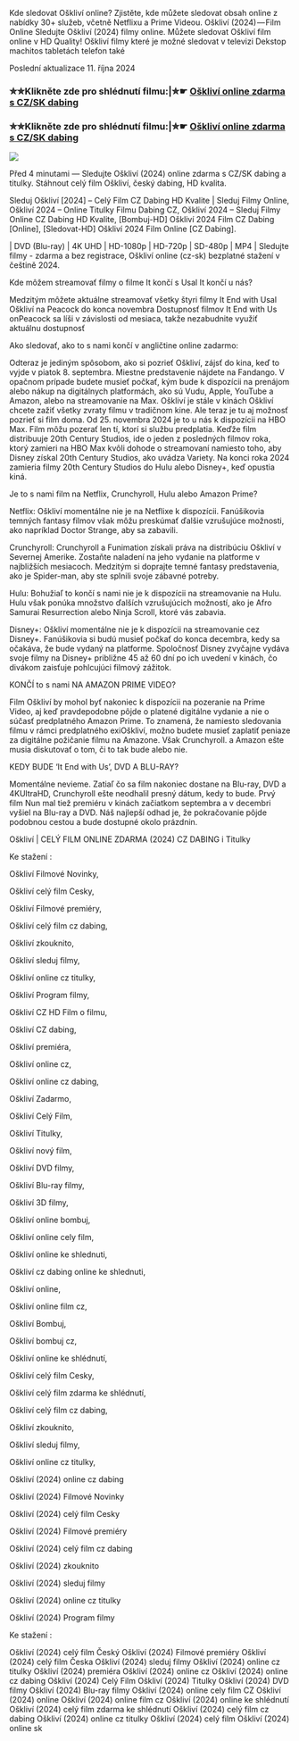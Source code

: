 Kde sledovat Oškliví online? Zjistěte, kde můžete sledovat obsah online z nabídky 30+ služeb, včetně Netflixu a Prime Videou. Oškliví (2024) — Film Online Sledujte Oškliví (2024) filmy online. Můžete sledovat Oškliví film online v HD Quality! Oškliví filmy které je možné sledovat v televizi Dekstop machitos tabletách telefon také

Poslední aktualizace 11. října 2024

### ✮✮Klikněte zde pro shlédnutí filmu:|✮☛ [Oškliví online zdarma s CZ/SK dabing](https://crotx.online/sk/movie/748167/osklivi.git)

### ✮✮Klikněte zde pro shlédnutí filmu:|✮☛ [Oškliví online zdarma s CZ/SK dabing](https://crotx.online/sk/movie/748167/osklivi.git)

<p dir="auto"><a href="https://crotx.online/sk/movie/748167/osklivi.git" title="720p" rel="nofollow"><img src="https://i.imgur.com/jhNGoEt.gif" style="max-width: 100%;"></a></p>

Před 4 minutami — Sledujte Oškliví (2024) online zdarma s CZ/SK dabing a titulky. Stáhnout celý film Oškliví, český dabing, HD kvalita.

Sleduj Oškliví [2024] – Celý Film CZ Dabing HD Kvalite | Sleduj Filmy Online, Oškliví 2024 – Online Titulky Filmu Dabing CZ, Oškliví 2024 – Sleduj Filmy Online CZ Dabing HD Kvalite, [Bombuj-HD] Oškliví 2024 Film CZ Dabing [Online], [Sledovat-HD] Oškliví 2024 Film Online [CZ Dabing].

| DVD (Blu-ray) | 4K UHD | HD-1080p | HD-720p | SD-480p | MP4 | Sledujte filmy - zdarma a bez registrace, Oškliví online (cz-sk) bezplatné stažení v češtině 2024.

Kde môžem streamovať filmy o filme It končí s Usal It končí u nás?

Medzitým môžete aktuálne streamovať všetky štyri filmy It End with Usal Oškliví na Peacock do konca novembra Dostupnosť filmov It End with Us onPeacock sa líši v závislosti od mesiaca, takže nezabudnite využiť aktuálnu dostupnosť

Ako sledovať, ako to s nami končí v angličtine online zadarmo:

Odteraz je jediným spôsobom, ako si pozrieť Oškliví, zájsť do kina, keď to vyjde v piatok 8. septembra. Miestne predstavenie nájdete na Fandango. V opačnom prípade budete musieť počkať, kým bude k dispozícii na prenájom alebo nákup na digitálnych platformách, ako sú Vudu, Apple, YouTube a Amazon, alebo na streamovanie na Max. Oškliví je stále v kinách Oškliví chcete zažiť všetky zvraty filmu v tradičnom kine. Ale teraz je tu aj možnosť pozrieť si film doma. Od 25. novembra 2024 je to u nás k dispozícii na HBO Max. Film môžu pozerať len tí, ktorí si službu predplatia. Keďže film distribuuje 20th Century Studios, ide o jeden z posledných filmov roka, ktorý zamieri na HBO Max kvôli dohode o streamovaní namiesto toho, aby Disney získal 20th Century Studios, ako uvádza Variety. Na konci roka 2024 zamieria filmy 20th Century Studios do Hulu alebo Disney+, keď opustia kiná.

Je to s nami film na Netflix, Crunchyroll, Hulu alebo Amazon Prime?

Netflix: Oškliví momentálne nie je na Netflixe k dispozícii. Fanúšikovia temných fantasy filmov však môžu preskúmať ďalšie vzrušujúce možnosti, ako napríklad Doctor Strange, aby sa zabavili.

Crunchyroll: Crunchyroll a Funimation získali práva na distribúciu Oškliví v Severnej Amerike. Zostaňte naladení na jeho vydanie na platforme v najbližších mesiacoch. Medzitým si doprajte temné fantasy predstavenia, ako je Spider-man, aby ste splnili svoje zábavné potreby.

Hulu: Bohužiaľ to končí s nami nie je k dispozícii na streamovanie na Hulu. Hulu však ponúka množstvo ďalších vzrušujúcich možností, ako je Afro Samurai Resurrection alebo Ninja Scroll, ktoré vás zabavia.

Disney+: Oškliví momentálne nie je k dispozícii na streamovanie cez Disney+. Fanúšikovia si budú musieť počkať do konca decembra, kedy sa očakáva, že bude vydaný na platforme. Spoločnosť Disney zvyčajne vydáva svoje filmy na Disney+ približne 45 až 60 dní po ich uvedení v kinách, čo divákom zaisťuje pohlcujúci filmový zážitok.

KONČÍ to s nami NA AMAZON PRIME VIDEO?

Film Oškliví by mohol byť nakoniec k dispozícii na pozeranie na Prime Video, aj keď pravdepodobne pôjde o platené digitálne vydanie a nie o súčasť predplatného Amazon Prime. To znamená, že namiesto sledovania filmu v rámci predplatného exiOškliví, možno budete musieť zaplatiť peniaze za digitálne požičanie filmu na Amazone. Však Crunchyroll. a Amazon ešte musia diskutovať o tom, či to tak bude alebo nie.

KEDY BUDE ‘It End with Us’, DVD A BLU-RAY?

Momentálne nevieme. Zatiaľ čo sa film nakoniec dostane na Blu-ray, DVD a 4KUltraHD, Crunchyroll ešte neodhalil presný dátum, kedy to bude. Prvý film Nun mal tiež premiéru v kinách začiatkom septembra a v decembri vyšiel na Blu-ray a DVD. Náš najlepší odhad je, že pokračovanie pôjde podobnou cestou a bude dostupné okolo prázdnin.

Oškliví | CELÝ FILM ONLINE ZDARMA (2024) CZ DABING i Titulky

Ke stažení :

Oškliví Filmové Novinky,

Oškliví celý film Cesky,

Oškliví Filmové premiéry,

Oškliví celý film cz dabing,

Oškliví zkouknito,

Oškliví sleduj filmy,

Oškliví online cz titulky,

Oškliví Program filmy,

Oškliví CZ HD Film o filmu,

Oškliví CZ dabing,

Oškliví premiéra,

Oškliví online cz,

Oškliví online cz dabing,

Oškliví Zadarmo,

Oškliví Celý Film,

Oškliví Titulky,

Oškliví nový film,

Oškliví DVD filmy,

Oškliví Blu-ray filmy,

Oškliví 3D filmy,

Oškliví online bombuj,

Oškliví online cely film,

Oškliví online ke shlednuti,

Oškliví cz dabing online ke shlednuti,

Oškliví online,

Oškliví online film cz,

Oškliví Bombuj,

Oškliví bombuj cz,

Oškliví online ke shlédnutí,

Oškliví celý film Cesky,

Oškliví celý film zdarma ke shlédnutí,

Oškliví celý film cz dabing,

Oškliví zkouknito,

Oškliví sleduj filmy,

Oškliví online cz titulky,

Oškliví (2024) online cz dabing

Oškliví (2024) Filmové Novinky

Oškliví (2024) celý film Cesky

Oškliví (2024) Filmové premiéry

Oškliví (2024) celý film cz dabing

Oškliví (2024) zkouknito

Oškliví (2024) sleduj filmy

Oškliví (2024) online cz titulky

Oškliví (2024) Program filmy

Ke stažení :

Oškliví (2024) celý film Český Oškliví (2024) Filmové premiéry Oškliví (2024) celý film Česka Oškliví (2024) sleduj filmy Oškliví (2024) online cz titulky Oškliví (2024) premiéra Oškliví (2024) online cz Oškliví (2024) online cz dabing Oškliví (2024) Celý Film Oškliví (2024) Titulky Oškliví (2024) DVD filmy Oškliví (2024) Blu-ray filmy Oškliví (2024) online cely film CZ Oškliví (2024) online Oškliví (2024) online film cz Oškliví (2024) online ke shlédnutí Oškliví (2024) celý film zdarma ke shlédnutí Oškliví (2024) celý film cz dabing Oškliví (2024) online cz titulky Oškliví (2024) celý film Oškliví (2024) online sk
